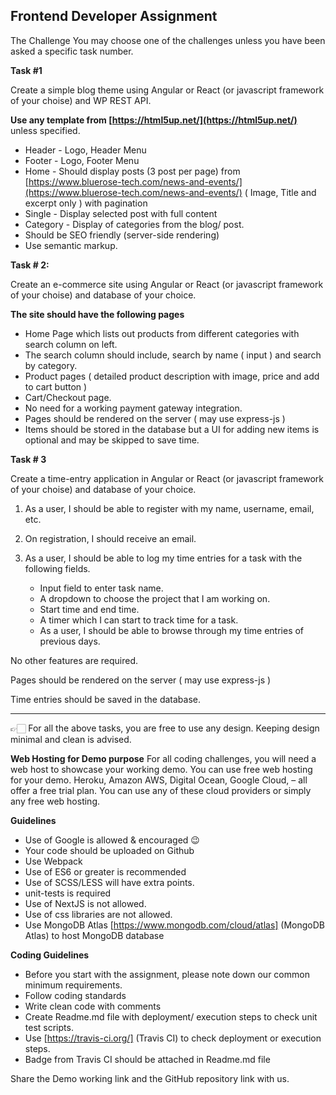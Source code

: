 ## Frontend Developer Assignment

The Challenge
You may choose one of the challenges unless you have been asked a specific task number.

**Task #1**

Create a simple blog theme using Angular or React (or javascript framework of your choise) and WP REST API.

**Use any template from [https://html5up.net/](https://html5up.net/)** unless specified.

- Header - Logo, Header Menu
- Footer - Logo, Footer Menu
- Home - Should display posts (3 post per page) from [https://www.bluerose-tech.com/news-and-events/](https://www.bluerose-tech.com/news-and-events/) ( Image, Title and excerpt only ) with pagination
- Single - Display selected post with full content
- Category - Display of categories from the blog/ post.
- Should be SEO friendly (server-side rendering)
- Use semantic markup.


**Task # 2:**

Create an e-commerce site using  Angular or React (or javascript framework of your choise) and database of your choice.

**The site should have the following pages**
- Home Page which lists out products from different categories with search column on left. 
- The search column should include, search by name ( input ) and search by category.
- Product pages ( detailed product description with image, price and add to cart button )
- Cart/Checkout page.
- No need for a working payment gateway integration.
- Pages should be rendered on the server ( may use express-js )
- Items should be stored in the database but a UI for adding new items is optional and may be skipped to save time.

**Task # 3**

Create a time-entry application in  Angular or React (or javascript framework of your choise) and database of your choice.

1. As a user, I should be able to register with my name, username, email, etc.

2. On registration, I should receive an email.

3. As a user, I should be able to log my time entries for a task with the following fields.

	- Input field to enter task name.
	- A dropdown to choose the project that I am working on.
	- Start time and end time.
	- A timer which I can start to track time for a task.
	- As a user, I should be able to browse through my time entries of previous days.

No other features are required.

Pages should be rendered on the server ( may use express-js )

Time entries should be saved in the database.

---

👉🏻 For all the above tasks, you are free to use any design. Keeping design minimal and clean is advised.

**Web Hosting for Demo purpose**
For all coding challenges, you will need a web host to showcase your working demo. You can use free web hosting for your demo. Heroku, Amazon AWS, Digital Ocean, Google Cloud, – all offer a free trial plan. You can use any of these cloud providers or simply any free web hosting.

**Guidelines**
- Use of Google is allowed & encouraged 😉
- Your code should be uploaded on Github
- Use Webpack
- Use of ES6 or greater is recommended
- Use of SCSS/LESS will have extra points.
- unit-tests is required
- Use of NextJS is not allowed.
- Use of css libraries are not allowed.
- Use MongoDB Atlas [https://www.mongodb.com/cloud/atlas] (MongoDB Atlas) to host MongoDB database

**Coding Guidelines**
- Before you start with the assignment, please note down our common minimum requirements.
- Follow coding standards
- Write clean code with comments
- Create Readme.md file with deployment/ execution steps to check unit test scripts.
- Use [https://travis-ci.org/] (Travis CI) to check deployment or execution steps.
- Badge from Travis CI should be attached in Readme.md file

Share the Demo working link and the GitHub repository link with us.
